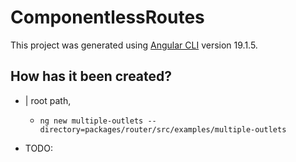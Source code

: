 # ComponentlessRoutes

This project was generated using [Angular CLI](https://github.com/angular/angular-cli) version 19.1.5.

## How has it been created?

* | root path,
  * `ng new multiple-outlets --directory=packages/router/src/examples/multiple-outlets`

* TODO: 
